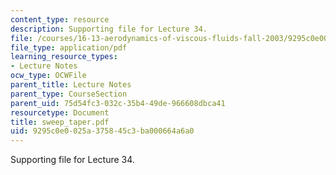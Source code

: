 ```yaml
---
content_type: resource
description: Supporting file for Lecture 34.
file: /courses/16-13-aerodynamics-of-viscous-fluids-fall-2003/9295c0e0025a375845c3ba000664a6a0_sweep_taper.pdf
file_type: application/pdf
learning_resource_types:
- Lecture Notes
ocw_type: OCWFile
parent_title: Lecture Notes
parent_type: CourseSection
parent_uid: 75d54fc3-032c-35b4-49de-966608dbca41
resourcetype: Document
title: sweep_taper.pdf
uid: 9295c0e0-025a-3758-45c3-ba000664a6a0
---
```

Supporting file for Lecture 34.

